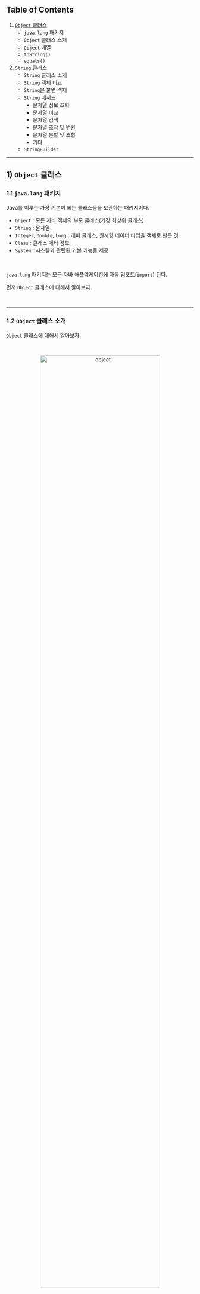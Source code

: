 ## Table of Contents

1. [`Object` 클래스]()
   * `java.lang` 패키지
   * `Object` 클래스 소개
   * `Object` 배열
   * `toString()`
   * `equals()`
2. [`String` 클래스]()
   * `String` 클래스 소개
   * `String` 객체 비교
   * `String`은 불변 객체
   * `String` 메서드
     * 문자열 정보 조회
     * 문자열 비교
     * 문자열 검색
     * 문자열 조작 및 변환
     * 문자열 분할 및 조합
     * 기타
   * `StringBuilder`

---

## 1) `Object` 클래스

### 1.1 `java.lang` 패키지

Java를 이루는 가장 기본이 되는 클래스들을 보관하는 패키지이다.

* `Object` : 모든 자바 객체의 부모 클래스(가장 최상위 클래스)
* `String` : 문자열
* `Integer`, `Double`, `Long` : 래퍼 클래스, 원시형 데이터 타입을 객체로 만든 것
* `Class` : 클래스 메타 정보
* `System` : 시스템과 관련된 기본 기능들 제공

<br>

`java.lang` 패키지는 모든 자바 애플리케이션에 자동 임포트(`import`) 된다.

먼저 `Object` 클래스에 대해서 알아보자.

<br>

---

### 1.2 `Object` 클래스 소개

 `Object` 클래스에 대해서 알아보자.

<br>

<p align="center">   <img src="img/object.gif" alt="object" style="width: 80%;"> </p>

<p align='center'>https://www.cs.auckland.ac.nz/references/java/java1.5/tutorial/java/IandI/subclasses.html</p>

* 자바에서 모든 클래스의 최상위 부모 클래스는 항상 `Object` 클래스 
* 아무 클래스도 상속 받지 않으면 묵시적으로 `Object` 클래스를 상속 받는다
  * `extends Object`

<br>

부모 클래스(`ParentClass`)와 부모 클래스를 상속 받는 자식 클래스(`ChildClass`)가 있다고 하자. `ParentClass`는 `Object` 클래스를 묵시적으로 상속 받았기 때문에 메모리에도 함께 생성된다.

<p align="center">   <img src="img/object2.png" alt="object" style="width: 90%;"> </p>

<p align='center'>Object 상속</p>

* `child.toString()` 호출
* 자기 자신의 타입인 `ChildClass`에 `toString()` 메서드를 찾는다. 없을 경우 상위 클래스로 올라가서 찾는다
* 찾다 보면 가장 최상위 클래스인 `Object`에서 `toString()`을 찾고 호출한다

<br>

`Object` 클래스가 최상위 클래스로 존재하는 이유.

* 공통 기능을 제공한다
  * 객체의 정보 제공, 비교, 클래스 확인, 등과 같은 기능은 모든 객체가 필요한 기능
  * `Object`는 이런 메서드들을 공통을 제공해준다
  * `toString()`
  * `equals()` : 객체가 서로 같은지 비교
  * `getClass()` : 객체의 클래스 정보 제공
  * 이외에도 여러가지 기능



* 다형성의 기본을 구현한다
  * 다형성을 지원하는 기본적인 메커니즘을 제공한다
  * 모든 자바 객체는 `Object` 타입으로 처리할 수 있고, 이는 다양한 타입의 객체를 통합적으로 처리가능하게 해준다
  * 쉽게 말해서 `Object`는 모든 타입의 객체를 담을 수 있다

<br>

---

### 1.3 `Object` 배열

 `Object`는 모든 타입의 객체를 담을 수 있다. 따라서 `Object[]`를 만들면 모든 타입의 객체를 담을 수 있는 배열을 만들 수 있다.

<br>

```java
class Item {
    String name = "Im a item";

    void itemMethod() {
        System.out.println("---itemMethod() called---");
    }

    @Override
    public String toString() {
        return "item"+"{ name = "+name+" }";
    }
}
```

```java
class Person {
    String name = "Im a person";
    int age = 50;

    void personMethod() {
        System.out.println("---personMethod() called---");
        System.out.println("name = " + name);
        System.out.println("age = " + age);
        System.out.println("---------------------------");

    }
}
```

```java
public class ObjectTest1 {
    public static void main(String[] args) {

        Item item = new Item();
        Person person = new Person();
        Object object = new Object(); // Object 인스턴스도 생성 가능

        Object[] objects = {item, person, object}; 
				
        size(objects);

    }

    private static void size(Object[] objects) {
        System.out.println("The number of objects : " + objects.length);
    }
}
```

```
The number of objects : 3
```

* `size(Object[] objects)` 메서드는 배열에 담긴 객체의 수를 세는 역할을 담당

<br>

---

### 1.4 `toString()`

* `Object.toString()` 메서드는 객체의 정보를 문자열 형태로 제공한다
* 디버깅과 로깅에 활용할 수 있다
*  `Object` 클래스에 정의되므로 모든 클래스에서 상속받아 오버라이딩 해서 사용할 수 있다

<br>

```java
public class ObjectTest2 {
    public static void main(String[] args) {
        Object object = new Object();
        String string = object.toString();

        //toString() 반환값 출력
        System.out.println(string);
        
        //object 직접 출력
        System.out.println(object);
    }
}
```

```
java.lang.Object@5ca881b5
java.lang.Object@5ca881b5
```

* `Object`가 제공하는 `toString()` 메서드는 기본적으로 패키지를 포함한 객체의 이름과 객체의 참조값(해시 코드)를 16진수로 제공한다

* ```java
  // 객체 이름 + @ + 객체의 해시 코드(참조값)
  public String toString() {
      return getClass().getName() + "@" + Integer.toHexString(hashCode());
  }
  ```

<br>

`Object` 배열의 예시를 다시 가져와보자.

```java
public class ObjectTest3 {
    public static void main(String[] args) {

        Item item = new Item();
        Person person = new Person();
        Object object = new Object();

        Object[] objects = {item, person, object};


        System.out.println(objects[0].toString());
        System.out.println(objects[0]); // println(objects[0].toString())와 동일

        System.out.println(item.toString());
        System.out.println(item); // println(item.toString())와 동일
        
        item.itemMethod();
        person.personMethod();
    }
}
```

```
item{ name = Im a item }
item{ name = Im a item }
item{ name = Im a item }
item{ name = Im a item }
---itemMethod() called---
---personMethod() called---
name = Im a person
age = 50
---------------------------
```

* `System.out.println()` 메서드는 내부에서 `toString()`을 호출한다
* 쉽게 말해서  `println()`을 사용할 때, `toString()`을 직접 호출할 필요 없이 객체를 바로 전달하면 객체의 정보를 출력 할 수 있다

<br>

만약 `toString()`을 오버라이딩 할 때 객체의 참조값을 출력하고 싶으면 다음과 같이 사용하면 된다.

```java
String refValue = Integer.toHexString(System.identityHashCode(item));
 System.out.println("refValue = " + refValue);
```

<br>

---

### 1.5 `equals()`

`Object`는 동등성 비교를 위한 `equals()` 메서드를 제공한다.

자바는 **"두 객체가 같다"**라는 표현을 2가지로 분리해서 제공한다.

* 동일성(identity) : `==` 연산자를 사용해서 두 객체의 참조가 동일한 객체를 가리키고 있는지 확인(객체 주소가 동일한지 확인)
  * 동일하다는 것은 완전히 같다는 뜻
  * 메모리 참조가 기준



* 동등성(equality) : `equals()` 메서드를 사용해서 두 객체가 논리적으로 동등한지 확인
  * 동등하다는 것은 가치나 수준이 같지만, 그 형태나 외관은 완전히 같지 않을 수 있다
  * 사람이 생각하는 논리적 기준에 맞추어 비교

<br>

예시를 통해 알아보자.

```java
User a = new User("id001") // 참고(객체 주소) : x001
User b = new User("id001") // 참고(객체 주소) : x002 
```

* 두 객체는 서로 물리적으로 다른 메모리에 위치하는 서로 다른 객체이다
* 회원 번호를 기준으로 논리적으로 같은 회원(`"id001"`)
* 동일하지 않지만, 동등하다

<br>

`equals()`를 사용하기 위해서는 `equals()`를 오버라이딩 해서 구현해야 한다. 그렇지 않으면 기본적으로 `==`와 비슷하게 참조 동일성을 확인하려고 한다. 그러나, `Strings`의 겨우, 자바에서도 특별한 클래스에 속하기 때문에 이미 `equals()`가 동등성을 확인하도록 오버라이딩 되어있다. 문자열 객체는 뒤에서 더 자세히 알아보자.

<br>

```java
public class EqualsTest {
    public static void main(String[] args) {
        String s1 = new String("Hello world!");
        String s2 = new String("Hello world!");

        // 1. s1과 s2는 똑같이 "Hello world!"로 값이 똑같다
        boolean isEqual = s1.equals(s2);
        System.out.println("s1과 s2는 동등한가? : " + isEqual);

        // 2. s1과 s2는 new String()으로 생성이 되었기 때문에 heap 메모리에 서로 다른 객체가 생성된다
        // s1과 s2는 동일하지 않다
        boolean isSameObject = (s1 == s2);
        System.out.println("s1과 s2는 동일한가? : " + isSameObject);

        // 3. literal로 String을 생성하면 string pool에 있는 같은 메모리를 참조한다
        String s3 = "Hello world!";
        String s4 = "Hello world!";

        // s3와 s4는 "Hello world!"로 값이 같다
        boolean isEqual2 = s3.equals(s4);
        System.out.println("s3와 s4는 동등한가? : " + isEqual2);

        // s3와 s4는 literal로 String을 생성했기 때문에 string pool의 같은 메모리 참조
        // s3와 s4는 동일하다
        boolean isSameObject2 = (s3 == s4);
        System.out.println("s3과 s4는 동일한가? : " + isSameObject2);
        
    }
}
```

* 리터럴로 `String` 객체 생성시 `string pool`에 넣는다
  * 만약 `"Hello World!"`라는 리터럴로 생성했다고 가정하면 `string pool`에 같은 문자열이 있는 확인하고, 만약 존재하면 해당 `String` 객체를 사용한다
  * 쉽게 말해서 리터럴로 `String` 객체 생성시 값이 같으면 같은 객체 주소를 참조한다



* `new String()`으로 `String` 객체 생성시 `heap 메모리`에 서로 다른 객체가 생성된다
  * 값이 같더라도 동일성을 확인하면 서로 다른 객체임을 확인할 수 있다



* `String`은 `equals()`를 굳이 구현하지 않아도 동등성 확인을 위해 사용할 수 있다

<br>

사용자 정의 클래스에서 `equals()`를 구현해보자. 사용자 정의 클래스에서는 어떤 필드에 의해 동등성을 정할 것인지 기준을 세울 수 있다.

<br>

```java
public class UserV2 {
    private String id;

    public UserV2(String id) {
        this.id = id;
    }
    
  
  	// IDE를 이용해서 구현하면 된다
    @Override
    public boolean equals(Object o) {
        if (this == o) return true; // 동일하면 바로 true 반환
        if (o == null || getClass() != o.getClass()) return false; // o가 null이거나, UserV2와 다른 클래스이면 false 반환
        UserV2 userV2 = (UserV2) o; // Object o를 UserV2 userV2로 캐스팅
        return Objects.equals(id, userV2.id); // id로 비교, id가 같으면 true 반환
    }

    @Override
    public int hashCode() { 
        return Objects.hash(id); // id 필드에 따라 UserV2 객체에 대한 해쉬코드 생성
    }
}
```

* 동등성 비교가 항상 필요한 것은 아님, 필요한 경우에만 `equals()`를 재정의하면 된다
* `equals()`와 `hashCode()`는 보통 함께 사용된다
* `hashCode()`를 오버라이딩 하는 이유
  * 만약 두 객체가 동등하면, 서로 해시 코드(hash code)도 똑같도록 설계하는 것이 해시 기반(hash-based)의 컬렉션(`collection`)의 성능을 보장한다

<br>

---

## 2) `String` 클래스

### 2.1 `String` 클래스 소개

자바에서 문자를 다루는 대표적인 2 가지 타입.

* `char` 

  * 기본형
  * 문자 하나를 다룸
  * 여러 문자를 다루기 위해서는 `char[]`사용 → 불편하기 때문에 자바는 `String` 클래스를 제공

   

* `String`

  * `String`은 클래스
    * 클래스 중에서도 조금 특별하다
  * 참조형이다
  * 문자열을 다룬다

<br>

`String` 클래스는 구조는 대략적으로 다음과 같이 생겼다.

```java
public final class String {
	//문자열 보관
	private final char[] value; // 자바 9 이전 
  private final byte[] value; // 자바 9 이후
  
  //여러 메서드
	public String concat(String str) {...} 
  public int length() {...}
  
  //이하 생략...
}
```

* `private final byte[] value;` 
  * `String`의 실제 문자열 값이 보관
  * 문자 데이터 자체는 `char[]`(Java 9 이후 `byte[]`)에 보관
  * 개발자가 직접 다루기 불편한 `char[]`을 내부에 감췄다
  * 편리하게 문자열을 다룰 수 있는 수 있도록 다양한 메서드를 제공

<br>

`String`은 참조형이다. 그래서 원래 같으면 문자열을 더하는 연산에 `+`를 사용하지 못하고, `concat()`과 같은 메서드를 사용해야 한다. 그러나 문자열은 특성상 자주 다루어지기 때문에 자바에서 편의상 `+` 연산을 제공해준다.

<br>

---

### 2.2 `String` 객체 비교

`String` 객체 끼리 비교할 때는 `==`가 아닌 `equals()`로 비교를 해야한다.

이전의 `equals()`에서 한번 다뤘던 예시를 다시보자.

<br>

```java
public class EqualsTest {
    public static void main(String[] args) {
        String s1 = new String("Hello world!");
        String s2 = new String("Hello world!");

        // 1. s1과 s2는 똑같이 "Hello world!"로 값이 똑같다
        boolean isEqual = s1.equals(s2);
        System.out.println("s1과 s2는 동등한가? : " + isEqual);

        // 2. s1과 s2는 new String()으로 생성이 되었기 때문에 heap 메모리에 서로 다른 객체가 생성된다
        // s1과 s2는 동일하지 않다
        boolean isSameObject = (s1 == s2);
        System.out.println("s1과 s2는 동일한가? : " + isSameObject);

        // 3. literal로 String을 생성하면 string pool에 있는 같은 메모리를 참조한다
        String s3 = "Hello world!";
        String s4 = "Hello world!";

        // s3와 s4는 "Hello world!"로 값이 같다
        boolean isEqual2 = s3.equals(s4);
        System.out.println("s3와 s4는 동등한가? : " + isEqual2);

        // s3와 s4는 literal로 String을 생성했기 때문에 string pool의 같은 메모리 참조
        // s3와 s4는 동일하다
        boolean isSameObject2 = (s3 == s4);
        System.out.println("s3과 s4는 동일한가? : " + isSameObject2);
        
    }
}
```

* 리터럴로 `String` 객체 생성시 `string pool`에 넣는다
  * 만약 `"Hello World!"`라는 리터럴로 생성했다고 가정하면 `string pool`에 같은 문자열이 있는 확인하고, 만약 존재하면 해당 `String` 객체를 사용한다
  * 쉽게 말해서 리터럴로 `String` 객체 생성시 값이 같으면 같은 객체 주소를 참조한다
  * `string pool`을 통해서 메모리와 성능 최적화
  * `string pool`은 `heap 영역`을 사용한다
  * `string pool`에서 문자열을 찾을 때는 해시 알고리즘을 사용한다



* `new String()`으로 `String` 객체 생성시 `heap 영역`에 서로 다른 객체가 생성된다
  * 값이 같더라도 동일성을 확인하면 서로 다른 객체임을 확인할 수 있다



* `String`은 `equals()`를 굳이 구현하지 않아도 동등성 확인을 위해 사용할 수 있다
  * `String`은 클래스 중에서도 특별한편에 속하기 때문에, 이미 오버라이딩 되어 있다

<br>

---

### 2.3 `String`은 불변 객체

`String`은 [불변 객체(immutable object)](https://github.com/seungki1011/Data-Engineering/tree/main/java/(027)%20Immutable%20Object#2-%EB%B6%88%EB%B3%80-%EA%B0%9D%EC%B2%B4immutable-object)이다. 생성 이후에 절대로 내부의 값을 변경할 수 없다.

* `private final byte[] value;`
* 불변이기 때문에, `String` 값을 다루는 메서드들은 전부 반환값이 있다

<br>

코드로 알아보자.

```java
public class StringTest1 {
    public static void main(String[] args) {
        String str1 = "Hello";
        String str2 = " world!";

        str1.concat(str2); // 그냥 메서드를 호출하는 것만으로는 아무것도 못한다

        // String은 불변이기 떼문에 값을 변경하는 메서드는 무조건 객체를 반환한다
        String str3 = str1.concat(str2);
        System.out.println("str1 = " + str1);
        System.out.println("str2 = " + str2);
        System.out.println("str3 = " + str3);

    }
}
```

```
str1 = Hello
str2 =  world!
str3 = Hello world!
```

<br>

---

### 2.4 `String` 메서드

`String` 클래스는 문자열을 편리하게 다루기 위한 다양한 메서드를 제공한다.

* API 문서 : [https://docs.oracle.com/javase/8/docs/api/java/lang/String.html](https://docs.oracle.com/javase/8/docs/api/java/lang/String.html)

<br>

코드로 알아보자.

<br>

#### 2.4.1 문자열 정보 조회

```java
public class StringTest2 {
    public static void main(String[] args) {
        String str = "광물 기타 중요한 지하자원·수산자원·수력과 경제상 이용할 수 있는 " +
                "자연력은 법률이 정하는 바에 의하여 일정한 기간 그 채취·개발 또는 이용을 특허할 수 있다.";

        System.out.println("문자열 길이 = " + str.length());
        System.out.println("문자열 비어 있나요? = " + str.isEmpty());
        System.out.println("믄자열 비어 있거나 공백이 있나요? = " + str.isBlank()); // Java 11 부터
        System.out.println("4번 인덱스의 문자 = " + str.charAt(4));

    }
}
```

```
문자열 길이 = 88
문자열 비어 있나요? = false
믄자열 비어 있거나 공백이 있나요? = false
4번 인덱스의 문자 = 타
```

* `length()` : 문자열의 길이를 반환한다
* `isEmpty()` : 문자열이 비어 있는지 확인한다 (길이가 0)
* `isBlank()` : 문자열이 비어 있는지 확인한다 (길이가 0이거나 공백만 있는 경우)
  * 공백 : `""`
* `charAt(int index)` : 지정된 인덱스에 있는 문자를 반환한다

<br>

---

#### 2.4.2 문자열 비교

```java
public class StringTest3 {
    public static void main(String[] args) {
        String str1 = "As the sun dipped below the horizon, painting the sky in hues of orange and pink," +
                " a sense of serenity washed over the tranquil seaside village of Polppero.";

        String str2 = "as the sun dipped below the horizon, painting the sky in hues of orange and pink," +
                " a sense of serenity washed over the tranquil seaside village of polppero.";
        

        System.out.println("str1 equals str2 = " + str1.equals(str2));
        System.out.println("str1 equalsIgnoreCase str2 = " + str1.equalsIgnoreCase(str2));

        System.out.println("'banana' compareTo 'apple' = " + "banana".compareTo("apple"));

        System.out.println("str1 starts with 'As' = " + str1.startsWith("As"));
        System.out.println("str1 ends with 'polperro.' = " + str1.endsWith("polperro."));
    }
}
```

```
str1 equals str2 = false
str1 equalsIgnoreCase str2 = true
'banana' compareTo 'apple' = 1
str1 starts with 'As' = true
str1 ends with 'polperro.' = false
```

* `equals(Object anObject)` : 두 문자열이 동일한지 비교한다
* `equalsIgnoreCase(String anotherString)` : 두 문자열을 대소문자 구분 없이 비교한다
* `compareTo(String anotherString)` : 두 문자열을 사전 순으로 비교한다
* `compareToIgnoreCase(String str)` : 두 문자열을 대소문자 구분 없이 사전적으로 비교한다
* `startsWith(String prefix)` : 문자열이 특정 접두사로 시작하는지 확인한다
* `endsWith(String suffix)` : 문자열이 특정 접미사로 끝나는지 확인한다

<br>

---

#### 2.4.3 문자열 검색

```java
public class StringTest4 {
    public static void main(String[] args) {
        String str = "As the sun dipped below the horizon, painting the sky in hues of orange and pink," +
                " a sense of serenity washed over the tranquil seaside village of Polppero.";

        System.out.println("문자열에 'tranquil'가 포함되어 있나요? =  " + str.contains("tranquil"));
        System.out.println("첫 번째 'sum'이 등장하는 인덱스: " + str.indexOf("sun"));
        System.out.println("인덱스 5부터 'sun'의 인덱스: " + str.indexOf("sun", 5));
        System.out.println("인덱스 10부터 'sun'의 인덱스: " + str.indexOf("sun", 10));
        System.out.println("'the'의 마지막 인덱스: " + str.lastIndexOf("the"));
        
    }
}
```

```
문자열에 'tranquil'가 포함되어 있나요? =  true
첫 번째 'sum'이 등장하는 인덱스: 7
인덱스 5부터 'sun'의 인덱스: 7
인덱스 10부터 'sun'의 인덱스: -1
'the'의 마지막 인덱스: 114
```

* `contains(CharSequence s)` : 문자열이 특정 문자열을 포함하고 있는지 확인한다
* `indexOf(String ch)` / `indexOf(String ch, int fromIndex)` : 문자열이 처음 등장하는 위치를 반환한다
* `lastIndexOf(String ch)` : 문자열이 마지막으로 등장하는 위치를 반환한다

<br>

---

#### 2.4.4 문자열 조작 및 변환

```java
public class StringTest5 {
    public static void main(String[] args) {
        String str = "The verdant meadows stretched out before us.";

        System.out.println("인덱스 7부터의 부분 문자열 = " + str.substring(7));
        System.out.println("인덱스 7부터 12까지의 부분 문자열 = " + str.substring(7, 12));
        System.out.println("문자열 + '..' 결합 = " + str.concat(".."));

        System.out.println("'meadows'을 'mountain'으로 대체: " + str.replace("meadows", "mountain"));
        System.out.println("첫 번째 'The'를 'Those'로 대체: " + str.replaceFirst("The", "Those"));
    }
}
```

```
인덱스 7부터의 부분 문자열 = dant meadows stretched out before us.
인덱스 7부터 12까지의 부분 문자열 = dant 
문자열 + '..' 결합 = The verdant meadows stretched out before us...
'meadows'을 'mountain'으로 대체: The verdant mountain stretched out before us.
첫 번째 'The'를 'Those'로 대체: Those verdant meadows stretched out before us.
```

* `substring(int beginIndex)` / `substring(int beginIndex, int endIndex)` : 문자열의 부분 문자열을 반환한다
* `concat(String str)` : 문자열의 끝에 다른 문자열을 붙인다
* `replace(CharSequence target, CharSequence replacement)` : 특정 문자열을 새 문자열로 대체 한다
* `replaceAll(String regex, String replacement)` : 문자열에서 정규 표현식과 일치하는 부분을 새 문자열로 대체한다
* `replaceFirst(String regex, String replacement)` : 문자열에서 정규 표현식과 일치하는 첫 번째 부분을 새 문자열로 대체한다

<br>

```java
public class StringTest6 {
    public static void main(String[] args) {
        String strWithSpace = "   Hello world!   ";

        System.out.println("소문자로 변환 = " + strWithSpace.toLowerCase());
        System.out.println("대문자로 변환 = " + strWithSpace.toUpperCase());

        System.out.println("원본 문자열 = \"" + strWithSpace + "\"");
        System.out.println("공백 제거(trim) = \"" + strWithSpace.trim() + "\"");
        System.out.println("공백 제거(strip) = \"" + strWithSpace.strip() + "\""); // Java 11

        System.out.println("머리쪽 공백 제거 = \"" + strWithSpace.stripLeading() + "\"");
        System.out.println("꼬리쪽 공백 제거 = \"" + strWithSpace.stripTrailing() + "\"");
    }
}
```

```
소문자로 변환 =    hello world!   
대문자로 변환 =    HELLO WORLD!   
원본 문자열 = "   Hello world!   "
공백 제거(trim) = "Hello world!"
공백 제거(strip) = "Hello world!"
머리쪽 공백 제거 = "Hello world!   "
꼬리쪽 공백 제거 = "   Hello world!"
```

* `toLowerCase()` / `toUpperCase()` : 문자열을 소문자나 대문자로 변환한다
* `trim()` : 문자열 양쪽 끝의 공백을 제거한다. 단순 `Whitespace` 만 제거할 수 있다
* `strip()` : `Whitespace` 와 유니코드 공백을 포함해서 제거한다 (Java 11)

<br>

---

#### 2.4.5 문자열 분할 및 조합

```java
public class StringTest7 {
    public static void main(String[] args) {
        String str = "Apple,Banana,Orange";

        // 1. split() - 주어진 정규 표현식 기준으로 분할
        String[] splitStr = str.split(","); // "," 구분자를 기준으로 문자열 분할

        for(String s : splitStr) {
            System.out.println(s);
        }

        // 2. join() - 주어진 구분자로 문자열 결합
        String joinedStr = String.join("-", "A", "B", "C"); // "-" 구분자로 결합
        System.out.println("연결된 문자열: " + joinedStr);

        // 문자열 배열 연결
        String result = String.join("-", splitStr);
        System.out.println("result = " + result);
    }
}
```

```
Apple
Banana
Orange
연결된 문자열: A-B-C
result = Apple-Banana-Orange
```

* `split(String regex)` : 문자열을 정규 표현식을 기준으로 분할한다
* `join(CharSequence delimiter, CharSequence... elements)` : 주어진 구분자로 여러 문자열을 결합한다

<br>

---

#### 2.4.6 기타

* `valueOf(Object obj)` : 다양한 타입을 문자열로 변환한다
* `toCharArray():` 문자열을 문자 배열로 변환한다
* `format(String format, Object... args)` : 형식 문자열과 인자를 사용하여 새로운 문자열을 생성한다
* `matches(String regex)` : 문자열이 주어진 정규 표현식과 일치하는지 확인한다

<br>

---

### 2.5 `StringBuilder`

불변인 `String`의 단점은 기존 불변의 단점과 유사하다. `String` 문자열을 더하거나 변경을 할 때 마다 계속 새로운 객체를 생성해야한다. 많은 변경이 필요한 경우에는 많은 `String` 객체를 생성하고 GC 해야한다. 결과적으로 서버의 CPU, 메모리 자원을 더 소모하게 된다.

이를 해결하기 위해서 자바는 `StringBuilder`라는 가변 `String`을 제공한다. 가변 `String`에서는 내부의 값을 직접 변경하면 된다. 실제로 `StringBuilder`의 내부를 살펴보면 `byte[]`에 `final`이 붙지 않는 것을 확인할 수 있다.

<br>

코드로 알아보자.

```java
public class StringBuilderTest1 {
    public static void main(String[] args) {
        StringBuilder sb = new StringBuilder();
        System.out.println("sb = " + sb);

        // 1. append() : 문자열 추가
        sb.append("H");
        sb.append("e");
        System.out.println("sb = " + sb);

        // 메서드를 체인해서 사용 가능
        sb.append("l")
                .append("l")
                .append("o");
        System.out.println("sb = " + sb);

        // 2. insert() : 특정 위치에 문자열 삽입
        sb.insert(5, " world!");
        System.out.println("--index 5에 \"world!\" 삽입--");
        System.out.println("sb = " + sb);

        // 3. delete() : 특점 범위의 문자열 삭제
        sb.delete(5, 12);
        System.out.println("--인덱스 5부터 11까지 삭제--");
        System.out.println("sb = " + sb);

        // 4. reverse() : 문자열 뒤집기
        sb.reverse();
        System.out.println("--문자열 뒤집기--");
        System.out.println("sb = " + sb);

        // 5. StringBuilder -> String
        String str = sb.toString();
        System.out.println("str = " + str);

    }
}
```

```
sb = 
sb = He
sb = Hello
--index 5에 "world!" 삽입--
sb = Hello world!
--인덱스 5부터 11까지 삭제--
sb = Hello
--문자열 뒤집기--
sb = olleH
str = olleH
```

* `toString()`을 이용해서 `StringBuilder`의 결과를 사용해서 `String`을 생성해서 반환할 수 있다



* `StringBuilder`는 가변이기 때문에, 하나의 `StringBuilder` 객체 안에서 문자열을 추가, 삭제, 수정 등을 계속 할 수 있다
  * 가변이기 때문에 변경을 할 때 마다 객체를 생성하지 않는다
  * 가변이기 때문에 [사이드 이펙트](https://github.com/seungki1011/Data-Engineering/tree/main/java/(027)%20Immutable%20Object#12-%EC%82%AC%EC%9D%B4%EB%93%9C-%EC%9D%B4%ED%8E%99%ED%8A%B8side-effect)를 조심해야 한다 



* `StringBuilder`는 문자열을 변경하는 동안만 사용하고, 문자열 변경이 끝나면 안전한 `String`(불변 객체)으로 변환하는 것이 좋다 



* 메서드 호출의 결과로 자기 자신의 참조값을 반환하면, 반환된 참조값을 사용해서 메서드 호출을 계속 이어갈 수 있다
  * 코드를 보면 `.`을 찍고 메서드를 계속 연결해서 사용한다, 이것이 메서드 체이닝이다
  * 메서드 체이닝이 가능한 이유는 자기 자신의 참조값을 반환하기 때문이다, 이 참조값에 `.`을 통해 메서드를 다시 호출할 수 있는 것이다

<br>

> `StringBuffer`
>
> `StringBuilder` 와 똑같은 기능을 수행하는 `StringBuffer` 클래스도 있다
>
> * `StringBuffer`
>   * 스레드 안전하다(Thread-Safe) : 멀티 스레드가 충돌 없이 버퍼의 내용을 변경하는 것이 가능하도록 synchronized 메서드들을 제공
>   * 이런 동기화로 인한 오버헤드(Overhead)로 인해 보통 `StringBuilder` 보다 느리다
>   * 멀티 스레드(Multi-Thread) 환경에서 같은 `StringBuffer` 객체를 접근하고 변경을 가해야하는 경우 사용된다
>
> 
>
> * `StringBuilder`
>   * 스레드 안전하지 않다
>   * 보통 `StringBuffer` 보다 성능이 빠르다
>   * 스레드 안전을 고려하지 않아도 되는 싱글 스레드 환경에서 많이 사용한다
>   * 성능이 중요한 경우 `StringBuilder` 사용

<br>

---

## Reference

1. [https://www.cs.auckland.ac.nz/references/java/java1.5/tutorial/java/IandI/subclasses.html](https://www.cs.auckland.ac.nz/references/java/java1.5/tutorial/java/IandI/subclasses.html)
